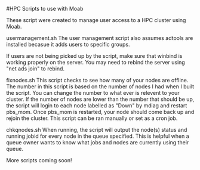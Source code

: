 #HPC Scripts to use with Moab


These script were created to manage user access to a HPC cluster using Moab. 

usermanagement.sh
The user management script also assumes adtools are installed becasue it adds users to specific groups.

If users are not being picked up by the script, make sure that winbind is working properly on the server. You may need to rebind the server using "net ads join" to rebind.

fixnodes.sh
This script checks to see how many of your nodes are offline. The number in this script is based on the number of nodes I had when I built the script. You can change the number to what ever is relevent to your cluster. If the number of nodes are lower than the number that should be up, the script will login to each node labelled as "Down" by mdiag and restart pbs_mom. Once pbs_mom is restarted, your node should come back up and rejoin the cluster. This script can be ran manually or set as a cron job.

chkqnodes.sh
When running, the script will output the node(s) status and running jobid for every node in the queue specified. This is helpful when a queue owner wants to know what jobs and nodes are currently using their queue.


More scripts coming soon!
